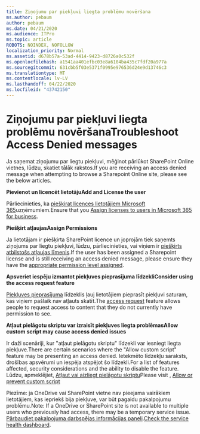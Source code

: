 ```yaml
---
title: Ziņojumu par piekļuvi liegta problēmu novēršana
ms.author: pebaum
author: pebaum
ms.date: 04/21/2020
ms.audience: ITPro
ms.topic: article
ROBOTS: NOINDEX, NOFOLLOW
localization_priority: Normal
ms.assetid: d678b57a-53ad-4414-9423-d8726a0c532f
ms.openlocfilehash: a1541aa401efbc03e8a6104ba435c7fdf20a977a
ms.sourcegitcommit: 631cbb5f03e5371f0995e976536d24e9d13746c3
ms.translationtype: MT
ms.contentlocale: lv-LV
ms.lasthandoff: 04/22/2020
ms.locfileid: "43742150"
---
```

# <a name="troubleshoot-access-denied-messages"></a><span data-ttu-id="40344-102">Ziņojumu par piekļuvi liegta problēmu novēršana</span><span class="sxs-lookup"><span data-stu-id="40344-102">Troubleshoot Access Denied messages</span></span>

<span data-ttu-id="40344-103">Ja saņemat ziņojumu par liegtu piekļuvi, mēģinot pārlūkot SharePoint Online vietnes, lūdzu, skatiet tālāk rakstos.</span><span class="sxs-lookup"><span data-stu-id="40344-103">If you are receiving an access denied message when attempting to browse a Sharepoint Online site, please see the below articles.</span></span>

<span data-ttu-id="40344-104">**Pievienot un licencēt lietotāju**</span><span class="sxs-lookup"><span data-stu-id="40344-104">**Add and License the user**</span></span>

<span data-ttu-id="40344-105">Pārliecinieties, ka [piešķirat licences lietotājiem Microsoft 365](https://docs.microsoft.com/office365/admin/subscriptions-and-billing/assign-licenses-to-users?view=o365-worldwide&amp;tabs=One)uzņēmumiem.</span><span class="sxs-lookup"><span data-stu-id="40344-105">Ensure that you [Assign licenses to users in Microsoft 365 for business](https://docs.microsoft.com/office365/admin/subscriptions-and-billing/assign-licenses-to-users?view=o365-worldwide&amp;tabs=One).</span></span>

<span data-ttu-id="40344-106">**Piešķirt atļaujas**</span><span class="sxs-lookup"><span data-stu-id="40344-106">**Assign Permissions**</span></span>

<span data-ttu-id="40344-107">Ja lietotājam ir piešķirta SharePoint licence un joprojām tiek saņemts ziņojums par liegtu piekļuvi, lūdzu, pārliecinieties, vai viņiem ir [piešķirts atbilstošs atļaujas līmenis](https://docs.microsoft.com/sharepoint/understanding-permission-levels).</span><span class="sxs-lookup"><span data-stu-id="40344-107">If the user has been assigned a Sharepoint license and is still receiving an access denied message, please ensure they have the [appropriate permission level assigned](https://docs.microsoft.com/sharepoint/understanding-permission-levels).</span></span>

<span data-ttu-id="40344-108">**Apsveriet iespēju izmantot piekļuves pieprasījuma līdzekli**</span><span class="sxs-lookup"><span data-stu-id="40344-108">**Consider using the access request feature**</span></span>

<span data-ttu-id="40344-109">[Piekļuves pieprasījuma](https://support.office.com/article/Set-up-and-manage-access-requests-94B26E0B-2822-49D4-929A-8455698654B3) līdzeklis ļauj lietotājiem pieprasīt piekļuvi saturam, kas viņiem pašlaik nav atļauts skatīt.</span><span class="sxs-lookup"><span data-stu-id="40344-109">The [access request](https://support.office.com/article/Set-up-and-manage-access-requests-94B26E0B-2822-49D4-929A-8455698654B3) feature allows people to request access to content that they do not currently have permission to see.</span></span> 

<span data-ttu-id="40344-110">**Atļaut pielāgotu skriptu var izraisīt piekļuves liegta problēmas**</span><span class="sxs-lookup"><span data-stu-id="40344-110">**Allow custom script may cause access denied issues**</span></span>

<span data-ttu-id="40344-111">Ir daži scenāriji, kur "atļaut pielāgotu skriptu" līdzekli var iesniegt liegta piekļuve.</span><span class="sxs-lookup"><span data-stu-id="40344-111">There are certain scenarios where the "Allow custom script" feature may be presenting an access denied.</span></span> <span data-ttu-id="40344-112">Ietekmēto līdzekļu saraksts, drošības apsvērumi un iespēja atspējot šo līdzekli.</span><span class="sxs-lookup"><span data-stu-id="40344-112">For a list of features affected, security considerations and the ability to disable the feature.</span></span> <span data-ttu-id="40344-113">Lūdzu, apmeklējiet, [Atļaut vai aizliegt pielāgotu skriptu](https://docs.microsoft.com/sharepoint/allow-or-prevent-custom-script)</span><span class="sxs-lookup"><span data-stu-id="40344-113">Please visit , [Allow or prevent custom script](https://docs.microsoft.com/sharepoint/allow-or-prevent-custom-script)</span></span>

<span data-ttu-id="40344-114">Piezīme: ja OneDrive vai SharePoint vietne nav pieejama vairākiem lietotājiem, kas iepriekš bija piekļuve, var būt pagaidu pakalpojumu problēmu.</span><span class="sxs-lookup"><span data-stu-id="40344-114">Note: If a OneDrive or SharePoint site is not available to multiple users who previously had access, there may be a temporary service issue.</span></span> <span data-ttu-id="40344-115">[Pārbaudiet pakalpojuma darbspējas informācijas paneli](https://portal.office.com/adminportal/home#/servicehealth).</span><span class="sxs-lookup"><span data-stu-id="40344-115">[Check the service health dashboard](https://portal.office.com/adminportal/home#/servicehealth).</span></span>


  

